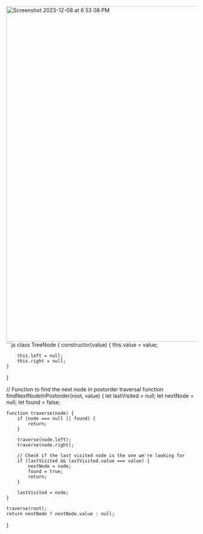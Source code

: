 
<img width="887" alt="Screenshot 2023-12-08 at 6 53 08 PM" src="https://github.com/cheatsheet1999/FrontEndCollection/assets/37787994/c4a5bfee-733b-40d4-9bce-dc295522e8c0">
```js
class TreeNode {
    constructor(value) {
        this.value = value;

        this.left = null;
        this.right = null;
    }
}

// Function to find the next node in postorder traversal
function findNextNodeInPostorder(root, value) {
    let lastVisited = null;
    let nextNode = null;
    let found = false;

    function traverse(node) {
        if (node === null || found) {
            return;
        }

        traverse(node.left);
        traverse(node.right);

        // Check if the last visited node is the one we're looking for
        if (lastVisited && lastVisited.value === value) {
            nextNode = node;
            found = true;
            return;
        }

        lastVisited = node;
    }

    traverse(root);
    return nextNode ? nextNode.value : null;
}

```

